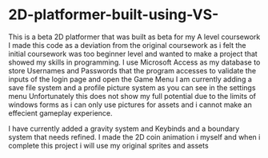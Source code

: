 # 2D-platformer-built-using-VS-
This is a beta 2D platformer that was built as beta for my A level coursework
I made this code as a deviation from the original coursework as i felt the initial coursework was too beginner level and wanted to make a project that showed my skills in programming.
I use Microsoft Access as my database to store Usernames and Passwords that the program accesses to validate the inputs of the login page and open the Game Menu
I am currently adding a save file system and a profile picture system as you can see in the settings menu
Unfortunately this does not show my full potential due to the limits of windows forms as i can only use pictures for assets and i cannot make an effecient gameplay experience.

I have currently added a gravity system and Keybinds and a boundary system that needs refined. I made the 2D coin animation i myself and when i complete this project i will use my original sprites and assets 
